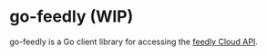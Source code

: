 # go-feedly (WIP) #

go-feedly is a Go client library for accessing the [feedly Cloud API](http://developer.feedly.com/).
